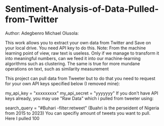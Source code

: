 # Sentiment-Analysis-of-Data-Pulled-from-Twitter
Author: Adegbenro Michael Olusola:

This work allows you to extract your own data from Twitter and Save on your local drive. You need API key to do this. 
Note: From the machine learning point of view, raw text is useless. Only if we manage to transform it into meaningful numbers, can we feed it into our machine-learning algorithms such as clustering. The same is true for more mundane operations on text, such as similarity measurement

This project can pull data from Tweeter but to do that you need to request for your own API keys specified below (I removed mine):

my_api_key = "xxxxxxxxx"
my_api_secret = "yyyyyyy"
If you don't have API keys already, you may use "Raw Data" which i pulled from tweeter using:

search_query = "#Buhari -filter:retweet"
(Buahri is the perseident of Nigeria from 2015 to 2023)
You can specifiy amount of tweets you want to pull. Here I pulled 100
